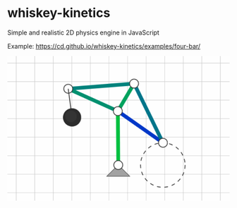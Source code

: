 # whiskey-kinetics

Simple and realistic 2D physics engine in JavaScript

Example: https://cd.github.io/whiskey-kinetics/examples/four-bar/

![Demo Animation](demo.gif)
